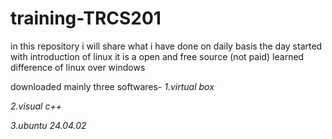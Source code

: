 # training-TRCS201
in this repository i will share what i have done on daily basis
the day started with introduction of linux 
it is a open and free source (not paid)
learned difference of linux over windows

downloaded mainly three softwares-
*1.virtual box*

*2.visual c++*

*3.ubuntu 24.04.02*
